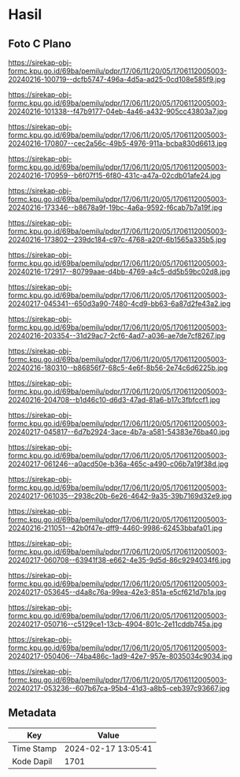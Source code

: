 # Hasil

## Foto C Plano

https://sirekap-obj-formc.kpu.go.id/69ba/pemilu/pdpr/17/06/11/20/05/1706112005003-20240216-100719--dcfb5747-496a-4d5a-ad25-0cd108e585f9.jpg

https://sirekap-obj-formc.kpu.go.id/69ba/pemilu/pdpr/17/06/11/20/05/1706112005003-20240216-101338--f47b9177-04eb-4a46-a432-905cc43803a7.jpg

https://sirekap-obj-formc.kpu.go.id/69ba/pemilu/pdpr/17/06/11/20/05/1706112005003-20240216-170807--cec2a56c-49b5-4976-911a-bcba830d6613.jpg

https://sirekap-obj-formc.kpu.go.id/69ba/pemilu/pdpr/17/06/11/20/05/1706112005003-20240216-170959--b6f07f15-6f80-431c-a47a-02cdb01afe24.jpg

https://sirekap-obj-formc.kpu.go.id/69ba/pemilu/pdpr/17/06/11/20/05/1706112005003-20240216-173346--b8678a9f-19bc-4a6a-9592-f6cab7b7a19f.jpg

https://sirekap-obj-formc.kpu.go.id/69ba/pemilu/pdpr/17/06/11/20/05/1706112005003-20240216-173802--239dc184-c97c-4768-a20f-6b1565a335b5.jpg

https://sirekap-obj-formc.kpu.go.id/69ba/pemilu/pdpr/17/06/11/20/05/1706112005003-20240216-172917--80799aae-d4bb-4769-a4c5-dd5b59bc02d8.jpg

https://sirekap-obj-formc.kpu.go.id/69ba/pemilu/pdpr/17/06/11/20/05/1706112005003-20240217-045341--650d3a90-7480-4cd9-bb63-6a87d2fe43a2.jpg

https://sirekap-obj-formc.kpu.go.id/69ba/pemilu/pdpr/17/06/11/20/05/1706112005003-20240216-203354--31d29ac7-2cf6-4ad7-a036-ae7de7cf8267.jpg

https://sirekap-obj-formc.kpu.go.id/69ba/pemilu/pdpr/17/06/11/20/05/1706112005003-20240216-180310--b86856f7-68c5-4e6f-8b56-2e74c6d6225b.jpg

https://sirekap-obj-formc.kpu.go.id/69ba/pemilu/pdpr/17/06/11/20/05/1706112005003-20240216-204708--b1d46c10-d6d3-47ad-81a6-b17c3fbfccf1.jpg

https://sirekap-obj-formc.kpu.go.id/69ba/pemilu/pdpr/17/06/11/20/05/1706112005003-20240217-045817--6d7b2924-3ace-4b7a-a581-54383e76ba40.jpg

https://sirekap-obj-formc.kpu.go.id/69ba/pemilu/pdpr/17/06/11/20/05/1706112005003-20240217-061246--a0acd50e-b36a-465c-a490-c06b7a19f38d.jpg

https://sirekap-obj-formc.kpu.go.id/69ba/pemilu/pdpr/17/06/11/20/05/1706112005003-20240217-061035--2938c20b-6e26-4642-9a35-39b7169d32e9.jpg

https://sirekap-obj-formc.kpu.go.id/69ba/pemilu/pdpr/17/06/11/20/05/1706112005003-20240216-211051--42b0f47e-dff9-4460-9986-62453bbafa01.jpg

https://sirekap-obj-formc.kpu.go.id/69ba/pemilu/pdpr/17/06/11/20/05/1706112005003-20240217-060708--63941f38-e662-4e35-9d5d-86c9294034f6.jpg

https://sirekap-obj-formc.kpu.go.id/69ba/pemilu/pdpr/17/06/11/20/05/1706112005003-20240217-053645--d4a8c76a-99ea-42e3-851a-e5cf621d7b1a.jpg

https://sirekap-obj-formc.kpu.go.id/69ba/pemilu/pdpr/17/06/11/20/05/1706112005003-20240217-050716--c5129ce1-13cb-4904-801c-2e11cddb745a.jpg

https://sirekap-obj-formc.kpu.go.id/69ba/pemilu/pdpr/17/06/11/20/05/1706112005003-20240217-050406--74ba486c-1ad9-42e7-957e-8035034c9034.jpg

https://sirekap-obj-formc.kpu.go.id/69ba/pemilu/pdpr/17/06/11/20/05/1706112005003-20240217-053236--607b67ca-95b4-41d3-a8b5-ceb397c93667.jpg


## Metadata

| Key        | Value               |
| ---------- | ------------------- |
| Time Stamp | 2024-02-17 13:05:41 |
| Kode Dapil | 1701                |



